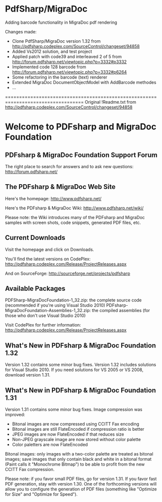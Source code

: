 PdfSharp/MigraDoc
=================

Adding barcode functionality in MigraDoc pdf rendering

Changes made:

- Clone PdfSharp/MigraDoc version 1.32 from http://pdfsharp.codeplex.com/SourceControl/changeset/94858
- Added Vs2012 solution, and test project
- Applied patch with code39 and interleaved 2 of 5 from http://forum.pdfsharp.net/viewtopic.php?p=3332#p3332
- Implemented code 128 barcode from http://forum.pdfsharp.net/viewtopic.php?p=3332#p6264
- Some refactoring in the barcode (text) renderer
- Extended MigraDoc DocumentObjectModel with AddBarcode methodes
- ...




==================================================================================
Original !Readme.txt from http://pdfsharp.codeplex.com/SourceControl/changeset/94858



Welcome to PDFsharp and MigraDoc Foundation
===========================================

PDFsharp & MigraDoc Foundation Support Forum
--------------------------------------------
The right place to search for answers and to ask new questions:
http://forum.pdfsharp.net/


The PDFsharp & MigraDoc Web Site
--------------------------------
Here's the homepage:
http://www.pdfsharp.net/

Here's the PDFsharp & MigraDoc Wiki:
http://www.pdfsharp.net/wiki/

Please note: the Wiki introduces many of the PDFsharp and MigraDoc samples with screen shots, code snippets, generated PDF files, etc.


Current Downloads
-----------------
Visit the homepage and click on Downloads.

You'll find the latest versions on CodePlex:
http://pdfsharp.codeplex.com/Release/ProjectReleases.aspx

And on SourceForge:
http://sourceforge.net/projects/pdfsharp


Available Packages
------------------
PDFSharp-MigraDocFoundation-1_32.zip: the complete source code (recommended if you're using Visual Studio 2010) 
PDFsharp-MigraDocFoundation-Assemblies-1_32.zip: the compiled assemblies (for those who don't use Visual Studio 2010) 

Visit CodePlex for further information:
http://pdfsharp.codeplex.com/Release/ProjectReleases.aspx


What's New in PDFsharp & MigraDoc Foundation 1.32
-------------------------------------------------
Version 1.32 contains some minor bug fixes.
Version 1.32 includes solutions for Visual Studio 2010.
If you need solutions for VS 2005 or VS 2008, download version 1.31.

What's New in PDFsharp & MigraDoc Foundation 1.31
-------------------------------------------------
Version 1.31 contains some minor bug fixes.
Image compression was improved:
 * Bitonal images are now compressed using CCITT Fax encoding
 * Bitonal images are still FlateEncoded if compression ratio is better
 * JPEG images are now FlateEncoded if that reduces size
 * Non-JPEG grayscale image are now stored without color palette
 * Color paletters are now FlateEncoded

Bitonal images: only images with a two-color palette are
treated as bitonal images; save images that only contain black and
white in a bitonal format (Paint calls it "Monochrome Bitmap")
to be able to profit from the new CCITT Fax compression.

Please note: if you favor small PDF files, go for version 1.31.
If you favor fast PDF generation, stay with version 1.30.
One of the forthcoming versions will allow you to configure the
generation of PDF files (something like "Optimize for Size" and
"Optimize for Speed").

